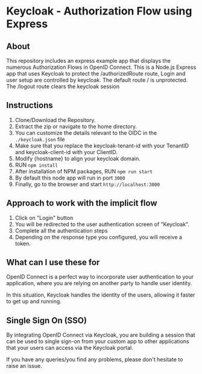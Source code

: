# Keycloak - Authorization Flow using Express

## About

This repository includes an express example app that displays the numerous Authorization Flows in OpenID Connect. This is a Node.js Express app that uses Keycloak to protect the /authorizedRoute route, Login and user setup are controlled by keycloak. The default route / is unprotected. The /logout route clears the keycloak session

## Instructions

1. Clone/Download the Repository.
2. Extract the zip or navigate to the home directory.
3. You can customize the details relevant to the OIDC in the ```./keycloak.json``` file
4. Make sure that you replace the keycloak-tenant-id with your TenantID and keycloak-client-id with your ClientID.
5. Modify {hostname} to align your keycloak domain.
6. RUN `npm install`
7. After installation of NPM packages, RUN `npm run start`
8. By default this node app will run in port `3000`
9. Finally, go to the browser and start `http://localhost:3000`

## Approach to work with the implicit flow

1. Click on "Login" button
2. You will be redirected to the user authentication screen of "Keycloak".
3. Complete all the authentication steps
4. Depending on the response type you configured, you will receive a token.

## What can I use these for

OpenID Connect is a perfect way to incorporate user authentication to your application, where you are relying on another party to handle user identity.

In this situation, Keycloak handles the identity of the users, allowing it faster to get up and running.

## Single Sign On (SSO)

By integrating OpenID Connect via Keycloak, you are building a session that can be used to single sign-on from your custom app to other applications that your users can access via the Keycloak portal.

If you have any queries/you find any problems, please don't hesitate to raise an issue.
